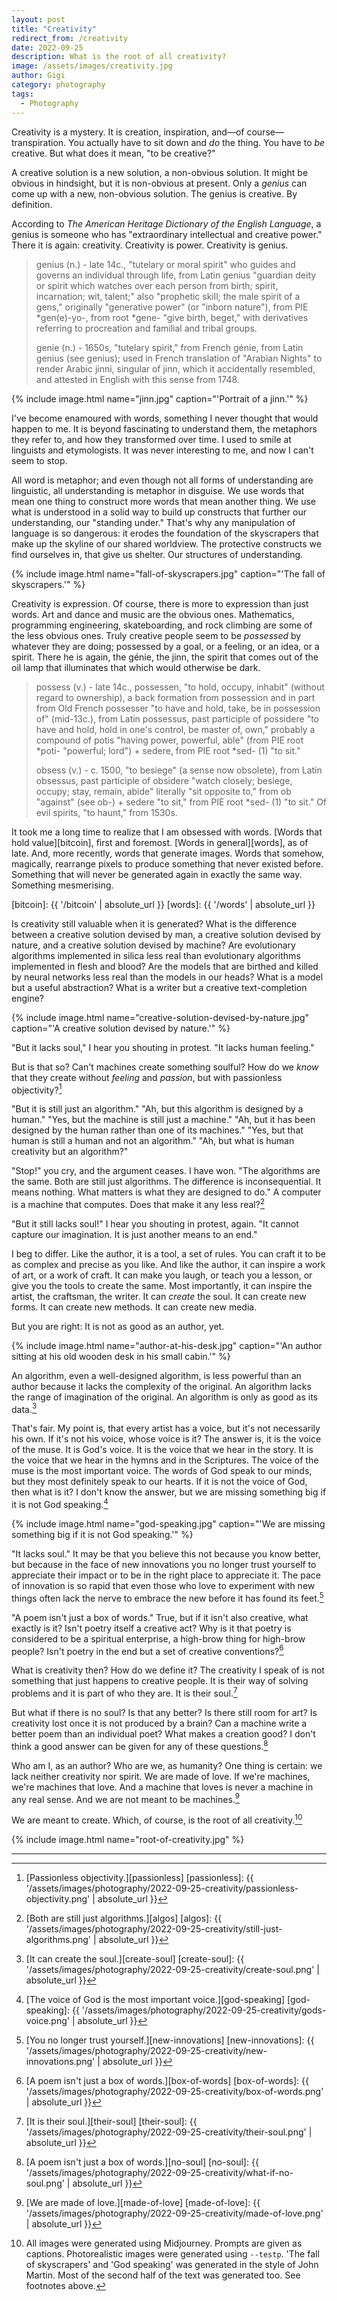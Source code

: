 ```yaml
---
layout: post
title: "Creativity"
redirect_from: /creativity
date: 2022-09-25
description: What is the root of all creativity?
image: /assets/images/creativity.jpg
author: Gigi
category: photography
tags:
  - Photography
---
```


Creativity is a mystery. It is creation, inspiration, and—of
course—transpiration. You actually have to sit down and _do_ the thing. You have
to _be_ creative. But what does it mean, "to be creative?"

A creative solution is a new solution, a non-obvious solution. It might be
obvious in hindsight, but it is non-obvious at present. Only a _genius_ can come
up with a new, non-obvious solution. The genius is creative. By definition.

According to _The American Heritage Dictionary of the English Language_, a genius
is someone who has "extraordinary intellectual and creative power." There it is
again: creativity. Creativity is power. Creativity is genius.

> genius (n.) - late 14c., "tutelary or moral spirit" who guides and governs an
> individual through life, from Latin genius "guardian deity or spirit which
> watches over each person from birth; spirit, incarnation; wit, talent;" also
> "prophetic skill; the male spirit of a gens," originally "generative power"
> (or "inborn nature"), from PIE *gen(e)-yo-, from root *gene- "give birth,
> beget," with derivatives referring to procreation and familial and tribal
> groups.
>
> genie (n.) - 1650s, "tutelary spirit," from French génie, from Latin genius
> (see genius); used in French translation of "Arabian Nights" to render Arabic
> jinni, singular of jinn, which it accidentally resembled, and attested in
> English with this sense from 1748.

{% include image.html name="jinn.jpg" caption="'Portrait of a jinn.'" %}

I've become enamoured with words, something I never thought that would happen to
me. It is beyond fascinating to understand them, the metaphors they refer to,
and how they transformed over time. I used to smile at linguists and
etymologists. It was never interesting to me, and now I can't seem to stop.

All word is metaphor; and even though not all forms of understanding are
linguistic, all understanding is metaphor in disguise. We use words that mean
one thing to construct more words that mean another thing. We use what is
understood in a solid way to build up constructs that further our understanding,
our "standing under." That's why any manipulation of language is so dangerous:
it erodes the foundation of the skyscrapers that make up the skyline of our
shared worldview. The protective constructs we find ourselves in, that give us
shelter. Our structures of understanding.

{% include image.html name="fall-of-skyscrapers.jpg" caption="'The fall of skyscrapers.'" %}

Creativity is expression. Of course, there is more to expression than just
words. Art and dance and music are the obvious ones. Mathematics, programming
engineering, skateboarding, and rock climbing are some of the less obvious ones.
Truly creative people seem to be _possessed_ by whatever they are doing;
possessed by a goal, or a feeling, or an idea, or a spirit. There he is again,
the génie, the jinn, the spirit that comes out of the oil lamp that illuminates
that which would otherwise be dark.

> possess (v.) - late 14c., possessen, "to hold, occupy, inhabit" (without
> regard to ownership), a back formation from possession and in part from Old
> French possesser "to have and hold, take, be in possession of" (mid-13c.),
> from Latin possessus, past participle of possidere "to have and hold, hold in
> one's control, be master of, own," probably a compound of potis "having power,
> powerful, able" (from PIE root *poti- "powerful; lord") + sedere, from PIE
> root *sed- (1) "to sit."
>
> obsess (v.) - c. 1500, "to besiege" (a sense now obsolete), from Latin
> obsessus, past participle of obsidere "watch closely; besiege, occupy; stay,
> remain, abide" literally "sit opposite to," from ob "against" (see ob-) +
> sedere "to sit," from PIE root *sed- (1) "to sit." Of evil spirits, "to
> haunt," from 1530s.

It took me a long time to realize that I am obsessed with words. [Words that hold
value][bitcoin], first and foremost. [Words in general][words], as of late. And, more recently,
words that generate images. Words that somehow, magically, rearrange pixels to
produce something that never existed before. Something that will never be
generated again in exactly the same way. Something mesmerising.



[bitcoin]: {{ '/bitcoin' | absolute_url }}
[words]: {{ '/words' | absolute_url }}

Is creativity still valuable when it is generated? What is the difference
between a creative solution devised by man, a creative solution devised by
nature, and a creative solution devised by machine? Are evolutionary algorithms
implemented in silica less real than evolutionary algorithms implemented in
flesh and blood? Are the models that are birthed and killed by neural networks
less real than the models in our heads? What is a model but a useful
abstraction? What is a writer but a creative text-completion engine?

{% include image.html name="creative-solution-devised-by-nature.jpg" caption="'A creative solution devised by nature.'" %}

"But it lacks soul," I hear you shouting in protest. "It lacks human feeling."

But is that so? Can't machines create something soulful? How do we _know_ that
they create without _feeling_ and _passion_, but with passionless objectivity?[^fn-passionless]

[^fn-passionless]: [Passionless objectivity.][passionless]
[passionless]: {{ '/assets/images/photography/2022-09-25-creativity/passionless-objectivity.png' | absolute_url }}

"But it is still just an algorithm."
"Ah, but this algorithm is designed by a human."
"Yes, but the machine is still just a machine."
"Ah, but it has been designed by the human rather than one of its machines."
"Yes, but that human is still a human and not an algorithm."
"Ah, but what is human creativity but an algorithm?"

"Stop!" you cry, and the argument ceases. I have won. "The algorithms are the
same. Both are still just algorithms. The difference is inconsequential. It
means nothing. What matters is what they are designed to do." A computer is a
machine that computes. Does that make it any less real?[^fn-algos]

[^fn-algos]: [Both are still just algorithms.][algos]
[algos]: {{ '/assets/images/photography/2022-09-25-creativity/still-just-algorithms.png' | absolute_url }}

"But it still lacks soul!" I hear you shouting in protest, again. "It cannot
capture our imagination. It is just another means to an end."

I beg to differ. Like the author, it is a tool, a set of rules. You can craft it
to be as complex and precise as you like. And like the author, it can inspire a
work of art, or a work of craft. It can make you laugh, or teach you a lesson,
or give you the tools to create the same. Most importantly, it can inspire the
artist, the craftsman, the writer. It can _create_ the soul. It can create new
forms. It can create new methods. It can create new media.

But you are right: It is not as good as an author, yet.

{% include image.html name="author-at-his-desk.jpg" caption="'An author sitting at his old wooden desk in his small cabin.'" %}

An algorithm, even a well-designed algorithm, is less powerful than an author
because it lacks the complexity of the original. An algorithm lacks the range of
imagination of the original. An algorithm is only as good as its data.[^fn-create-soul]

[^fn-create-soul]: [It can create the soul.][create-soul]
[create-soul]: {{ '/assets/images/photography/2022-09-25-creativity/create-soul.png' | absolute_url }}

That's fair. My point is, that every artist has a voice, but it's not
necessarily his own. If it's not his voice, whose voice is it? The answer is, it
is the voice of the muse. It is God's voice. It is the voice that we hear in the
story. It is the voice that we hear in the hymns and in the Scriptures. The
voice of the muse is the most important voice. The words of God speak to our
minds, but they most definitely speak to our hearts. If it is not the voice of
God, then what is it? I don't know the answer, but we are missing something big
if it is not God speaking.[^fn-god-speaking]

[^fn-god-speaking]: [The voice of God is the most important voice.][god-speaking]
[god-speaking]: {{ '/assets/images/photography/2022-09-25-creativity/gods-voice.png' | absolute_url }}

{% include image.html name="god-speaking.jpg" caption="'We are missing something big if it is not God speaking.'" %}

"It lacks soul." It may be that you believe this not because you know better,
but because in the face of new innovations you no longer trust yourself to
appreciate their impact or to be in the right place to appreciate it. The pace
of innovation is so rapid that even those who love to experiment with new things
often lack the nerve to embrace the new before it has found its feet.[^fn-new-innovations]

[^fn-new-innovations]: [You no longer trust yourself.][new-innovations]
[new-innovations]: {{ '/assets/images/photography/2022-09-25-creativity/new-innovations.png' | absolute_url }}

"A poem isn't just a box of words." True, but if it isn't also creative, what
exactly is it? Isn't poetry itself a creative act? Why is it that poetry is
considered to be a spiritual enterprise, a high-brow thing for high-brow people?
Isn't poetry in the end but a set of creative conventions?[^fn-box-of-words]

[^fn-box-of-words]: [A poem isn't just a box of words.][box-of-words]
[box-of-words]: {{ '/assets/images/photography/2022-09-25-creativity/box-of-words.png' | absolute_url }}

What is creativity then? How do we define it? The creativity I speak of is not
something that just happens to creative people. It is their way of solving
problems and it is part of who they are. It is their soul.[^fn-their-soul]

[^fn-their-soul]: [It is their soul.][their-soul]
[their-soul]: {{ '/assets/images/photography/2022-09-25-creativity/their-soul.png' | absolute_url }}

But what if there is no soul? Is that any better? Is there still room for art?
Is creativity lost once it is not produced by a brain? Can a machine write a
better poem than an individual poet? What makes a creation good? I don't think a
good answer can be given for any of these questions.[^fn-no-soul]

[^fn-no-soul]: [A poem isn't just a box of words.][no-soul]
[no-soul]: {{ '/assets/images/photography/2022-09-25-creativity/what-if-no-soul.png' | absolute_url }}

Who am I, as an author? Who are we, as humanity? One thing is certain: we lack
neither creativity nor spirit. We are made of love. If we're machines, we're
machines that love. And a machine that loves is never a machine in any real
sense. And we are not meant to be machines.[^fn-made-of-love]

[^fn-made-of-love]: [We are made of love.][made-of-love]
[made-of-love]: {{ '/assets/images/photography/2022-09-25-creativity/made-of-love.png' | absolute_url }}

We are meant to create. Which, of course, is the root of all creativity.[^fn-last]

{% include image.html name="root-of-creativity.jpg" %}

---

[^fn-last]: All images were generated using Midjourney. Prompts are given as captions. Photorealistic images were generated using `--testp`. 'The fall of skyscrapers' and 'God speaking' was generated in the style of John Martin. Most of the second half of the text was generated too. See footnotes above.
